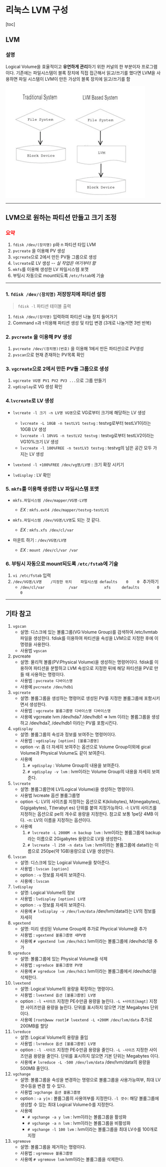 # 리눅스 LVM 구성

[toc]

## LVM

### 설명

Logical Volume을 효율적이고 **유연하게 관리**하기 위한 커널의 한 부분이자 프로그램이다. 기존에는 파일시스템이 블록 장치에 직접 접근해서 읽고/쓰기를 했다면 LVM을 사용하면 파일 시스템이 LVM이 만든 가상의 블록 장치에 읽고/쓰기를 함

![image-20200527170301709](img/%EB%A6%AC%EB%88%85%EC%8A%A4%20LVM%20%EA%B5%AC%EC%84%B1/image-20200527170301709.png)

---



## LVM으로 원하는 파티션 만들고 크기 조정

### <span style="color:red">요약</span>

1. `fdisk /dev/(장치명)` p와 n 파티션 타입 LVM
2. `pvcreate` 을 이용해 PV 생성
3. `vgcreate`으로 2에서 만든 PV들 그룹으로 생성
4. `lvcreate`로 LV 생성				-*- 실 작업은 여기부터 함*
5. `mkfs`를 이용해 생성한 LV 파일시스템 포맷
6. 부팅시 자동으로 mount되도록 `/etc/fstab`에 기술

---

### 1. `fdisk /dev/(장치명)` 저장장치에 파티션 설정

> `fdisk -l` 파티션 테이블 출력

1. `fdisk /dev/(장치명)` 입력하여 파티션 나눌 장치 들어가기
2. Command `n`과 `t`이용해 파티션 생성 및 타입 변경 (3개로 나눌거면 3번 반복)



### 2. `pvcreate` 을 이용해 PV 생성

1. `pvcreate /dev/(장치명)(번호)` 을 이용해 1에서 만든 파티션으로 PV생성
2. `pvscan`으로 현재 존재하는 PV목록 확인



### 3. `vgcreate`으로 2에서 만든 PV들 그룹으로 생성

1. `vgcreate VG명 PV1 PV2 PV3 ...`으로 그룹 만들기
2. `vgdisplay`로 VG 생성 확인



### 4.`lvcreate`로 LV 생성

- `lvcreate -l 크기 -n LV명 VG명`으로 VG로부터 크기에 해당하는 LV 생성
  - `lvcreate -L 10GB -n testLV1 testvg` : testvg로부터 testLV1이라는 10GB LV 생성
  - `lvcreate -l 10%VG -n testLV2 testvg` : testvg로부터 testLV2이라는 VG10%크기 LV 생성
  - `lvcreate -l 100%FREE -n testLV3 testvg` : testvg의 남은 공간 모두 가지는 LV 생성

- `lvextend -l +100%FREE /dev/vg명/LV명` : 크기 확장 시키기
- `lvdisplay` : LV 확인



### 5. `mkfs`를 이용해 생성한 LV 파일시스템 포맷

- `mkfs.파일시스템 /dev/mapper/VG명-LV명`
  - *EX :* `mkfs.ext4 /dev/mapper/testvg-testLV1`
- `mkfs.파일시스템 /dev/VG명/LV명`도 되는 것 같다.
  - *EX :* `mkfs.xfs /dev/cl/var`

- 마운트 하기 : `/dev/VG명/LV명`
  - *EX :* `mount /dev/cl/var /var`



### 6. 부팅시 자동으로 mount되도록 `/etc/fstab`에 기술

1. `vi /etc/fstab` 입력
2. `/dev/VG명/LV명    /지정한 위치    파일시스템 defaults    0    0 ` 추가하기
   - `/dev/cl/var			/var			xfs		defaults		0 0`



---



## 기타 참고

1. `vgscan `
   - 설명: 디스크에 있는 볼륨그룹(VG:Volume Group)를 검색하여 /etc/lvmtab 파일을 생성한다. fdisk를 이용하여 파티션을 속성을 LVM으로 지정한 후에 이 명령을 사용한다. 
   - 사용법 `vgscan`
2. pvcreate 
   - 설명: 물리적 볼륨(PV:Physical Volume)을 생성하는 명령어이다. fdisk를 이용하여 파티션을 분할하고 LVM 속성으로 지정한 뒤에 해당 파티션을 PV로 만들 때 사용하는 명령이다. 
   - 사용법 : `pvcreate 디바이스명` 
   - 사용예 `pvcreate /dev/hdb1 `
3. `vgcreate `
   - 설명: 볼륨그룹을 생성하는 명령어로 생성된 PV를 지정한 볼륨그룹에 포함시키면서 생성한다.  
   - 사용법 : `vgcreate 볼륨그룹명 디바이스명 디바이스명 `
   - 사용예 vgcreate lvm /dev/hda7 /dev/hdb1 => lvm 이라는 볼륨그룹을 생성하고 /dev/hda7, /dev/hdb1 이라는 PV를 포함시킨다. 
4. `vgdisplay `
   - 설명: 볼륨그룹의 속성과 정보를 보여주는 명령어이다. 
   - 사용법 : `vgdisplay [option] [볼륨그룹명] `
   - option -v: 좀 더 자세히 보여주는 옵션으로 Volume Group이외에 gical Volume과 Physical Volume도 같이 보여준다. 
   - 사용예 
     1. `# vgdisplay` : Volume Group의 내용을 보여준다. 
     2. `# vgdisplay -v lvm` : lvm이라는 Volume Group의 내용을 자세히 보여준다. 
5. `lvcreate `
   - 설명: 볼륨그룹안에 LV(Logical Volume)을 생성하는 명령이다. 
   - 사용법 lvcreate 옵션 볼륨그룹명 
   - option -L: LV의 사이즈를 지정하는 옵션으로 K(kilobytes), M(megabytes), G(gigabytes), T(terabyt es) 단위를 붙여 지정가능하다. -l: LV의 사이즈를 지정하는 옵션으로 pe의 개수로 용량을 지정한다. 참고로 보통 1pe당 4MB 이다. -n: LV의 이름을 지정하는 옵션이다. 
   - 사용예 
     1. `# lvcreate -L 2000M -n backup lvm` : lvm이라는 볼륨그룹에 backup라는 이름으로 2Gigabytes 용량으로 LV을 생성한다. 
     2. `# lvcreate -l 250 -n data lvm` : lvm이라는 볼륨그룹에 data라는 이름으로 250pe(약 1GB)용량으로 LV을 생성한다. 
6. `lvscan `
   - 설명: 디스크에 있는 Logical Volume을 찾아준다. 
   - 사용법 : `lvscan [option] `
   - option : `-v` 정보를 자세히 보여준다. 
   - 사용예 : `lvscan `
7. `lvdisplay `
   - 설명: Logical Volume의 정보
   - 사용법 : `lvdisplay [option] LV명`
   - option : `-v` 정보를 자세히 보여준다. 
   - 사용예 
     `# lvdisplay -v /dev/lvm/data`  /dev/lvm/data라는 LV의 정보를 자세히
8. `vgextend `
   - 설명: 미리 생성된 Volume Group에 추가로 Phycical Volume을 추가
   - 사용법 : `vgextend 볼륨그룹명 새PV명 `
   - 사용예 
     `# vgextend lvm /dev/hdc1` lvm이라는 볼륨그룹에 /dev/hdc1을 추가
9. `vgreduce `
   - 설명: 볼륨그룹에 있는 Physical Volume을 삭제
   - 사용법 : `vgreduce 볼륨그룹명 PV명 `
   - 사용예 
     `# vgreduce lvm /dev/hdc1` lvm이라는 볼륨그룹에서 /dev/hdc1을 삭제한다. 
10. `lvextend `
    - 설명: Logical Volume의 용량을 확장하는 명령이다. 
    - 사용법 : `lvextend 옵션 [볼륨그룹명] LV명 `
    - option : `-l +사이즈` 지정한 PE수만큼 용량을 늘린다. 
      `-L +사이즈[kmgt]` 지정한 사이즈만큼 용량을 늘린다. 단위를 표시하지 않으면 기본 Megabytes 단위이다. 
    - 사용예 
      `[root@www root]# lvextend -L +200M /dev/lvm/data` 추가로 200MB를 할당
11. `lvreduce `
    - 설명: Logical Volume의 용량을 줄임 
    - 사용법 : `lvreduce 옵션 [볼륨그룹병] LV명 `
    - option : `-l -사이즈` 지정한 PE수만큼 용량을 줄인다. 
      `-L -사이즈` 지정한 사이즈만큼 용량을 줄인다. 단위를 표시하지 않으면 기본 단위는 Megabytes 이다.
    - 사용예
      `# lvreduce -L -500 /dev/lvm/data`  /dev/lvm/data의 용량을 500MB 줄인다. 
12. `vgchange `
    - 설명: 볼륨그룹을 속성을 변경하는 명령으로 볼륨그룹을 사용가능여부, 최대 LV 갯수등을 변경 할 수 있다.
    - 사용법 :` vgchange 옵션 볼륨그룹명 `
    - option : `-a y|n` : 볼륨그룹의 사용여부를 지정한다. `-l 갯수`: 해당 볼륨그룹에 생성할 수 있는 최대 Logical Volume수를 지정한다. 
    - 사용예 
      - `# vgchange -a y lvm`  : lvm이라는 볼륨그룹을 활성화
      - `# vgchange -a n lvm` : lvm이라는 볼륨그룹을 비활성화
      - `# vgchange -l 100 lvm` : lvm이라는 볼륨그룹을 최대 LV수를 100개로 지정
13. `vgremove `
    - 설명: 볼륨그룹을 제거하는 명령이다. 
    - 사용법 : `vgremove 볼륨그룹명 `
    - 사용예 
      `# vgremove lvm` lvm이라는 볼륨그룹을 삭제한다.